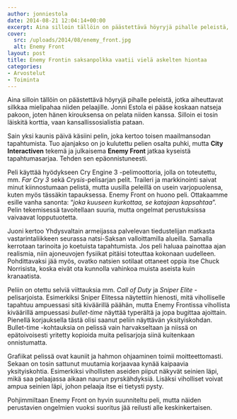 ```yaml
---
author: jonniestola
date: 2014-08-21 12:04:14+00:00
excerpt: Aina silloin tällöin on päästettävä höyryjä pihalle peleistä, jotka aiheuttavat silkkaa mielipahaa niiden pelaajille.
cover:
  src: /uploads/2014/08/enemy_front.jpg
  alt: Enemy Front
layout: post
title: Enemy Frontin saksanpolkka vaatii vielä askelten hiontaa
categories:
- Arvostelut
- Toiminta
---
```


Aina silloin tällöin on päästettävä höyryjä pihalle peleistä, jotka aiheuttavat silkkaa mielipahaa niiden pelaajille. Jonni Estola ei pääse koskaan natseja pakoon, joten hänen kirouksensa on pelata niiden kanssa. Silloin ei tosin läiskitä korttia, vaan kansallissosialistia pataan.

Sain yksi kaunis päivä käsiini pelin, joka kertoo toisen maailmansodan tapahtumista. Tuo ajanjakso on jo kulutettu pelien osalta puhki, mutta **City Interactiven** tekemä ja julkaisema **Enemy Front** jatkaa kyseistä tapahtumasarjaa. Tehden sen epäonnistuneesti.

Peli käyttää hyödykseen Cry Engine 3 -pelimoottoria, jolla on toteutettu, mm. _Far Cry 3_ sekä _Crysis_-pelisarjan pelit. Traileri ja markkinointi saivat minut kiinnostumaan pelistä, mutta uusilla peleillä on usein varjopuolensa, kuten myös tässäkin tapauksessa. Enemy Front on huono peli. Ottakaamme esille vanha sanonta: “_joka kuuseen kurkottaa, se katajaan kapsahtaa_”. Pelin tekemisessä tavoitellaan suuria, mutta ongelmat perustuksissa vaivaavat lopputuotetta.

Juoni kertoo Yhdysvaltain armeijassa palvelevan tiedustelijan matkasta vastarintaliikkeen seurassa natsi-Saksan valloittamilla alueilla. Samalla kerrotaan tarinoita jo koetuista tapahtumista. Jos peli haluaa painottaa ajan realismia, niin ajoneuvojen fysiikat pitäisi toteuttaa kokonaan uudelleen. Pohdittavaksi jää myös, ovatko natsien sotilaat ottaneet oppia itse Chuck Norrisista, koska eivät ota kunnolla vahinkoa muista aseista kuin kranaatista.

Peliin on otettu selviä viittauksia mm. _Call of Duty_ ja _Sniper Elite_ -pelisarjoista. Esimerkiksi Sniper Elitessa näytettiin hienosti, mitä viholliselle tapahtuu ampuessasi sitä kiväärillä päähän, mutta Enemy Frontissa vihollista kiväärillä ampuessasi _bullet-time_ näyttää typerältä ja jopa bugittaa ajoittain. Pienellä korjauksella tästä olisi saanut peliin näyttävän yksityiskohdan. Bullet-time -kohtauksia on pelissä vain harvakseltaan ja niissä on epätoivoisesti yritetty kopioida muita pelisarjoja siinä kuitenkaan onnistumatta.

Grafiikat pelissä ovat kauniit ja hahmon ohjaaminen toimii moitteettomasti. Sekaan on tosin sattunut muutamia korjaavaa kynää kaipaavia yksityiskohtia. Esimerkiksi vihollisten aseiden piiput näkyvät seinien läpi, mikä saa pelaajassa aikaan naurun pyrskähdyksiä. Lisäksi viholliset voivat ampua seinien läpi, johon pelaaja itse ei tietysti pysty.

Pohjimmiltaan Enemy Front on hyvin suunniteltu peli, mutta näiden perustavien ongelmien vuoksi suoritus jää reilusti alle keskinkertaisen.

